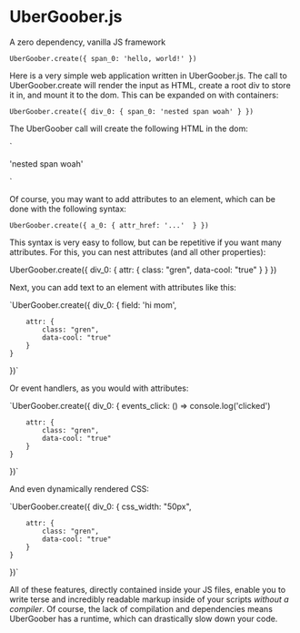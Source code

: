 # UberGoober.js
A zero dependency, vanilla JS framework

`UberGoober.create({
    span_0: 'hello, world!'
})`

Here is a very simple web application written in UberGoober.js.
The call to UberGoober.create will render the input as HTML, create a root div to store it in, and mount it to the dom.
This can be expanded on with containers:

`UberGoober.create({
    div_0: {
        span_0: 'nested span woah'
    }
})`

The UberGoober call will create the following HTML in the dom:

`<div id='goober-1'>
    <span id='goober-0'>
        'nested span woah'
    </span>
</div>`

Of course, you may want to add attributes to an element, which can be done with the following syntax:

`UberGoober.create({
    a_0: {
       attr_href: '...' 
    }
})`

This syntax is very easy to follow, but can be repetitive if you want many attributes. For this, you can nest attributes (and all other properties):

UberGoober.create({
    div_0: {
        attr: {
            class: "gren",
            data-cool: "true"
        }
    }
})

Next, you can add text to an element with attributes like this:

`UberGoober.create({
    div_0: {
        field: 'hi mom',
    
        attr: {
            class: "gren",
            data-cool: "true"
        }
    }
})`

Or event handlers, as you would with attributes:

`UberGoober.create({
    div_0: {
        events_click: () => console.log('clicked')
    
        attr: {
            class: "gren",
            data-cool: "true"
        }
    }
})`

And even dynamically rendered CSS:

`UberGoober.create({
    div_0: {
        css_width: "50px",
        
        attr: {
            class: "gren",
            data-cool: "true"
        }
    }
})`

All of these features, directly contained inside your JS files, enable you to write terse and incredibly readable markup inside of your scripts *without a compiler*.
Of course, the lack of compilation and dependencies means UberGoober has a runtime, which can drastically slow down your code.

